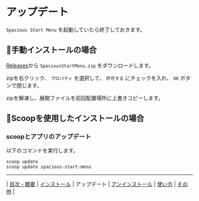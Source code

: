 # アップデート

`Spacious Start Menu` を起動していたら終了しておきます。

## 💠手動インストールの場合

[Releases](https://github.com/3xKEsGJQsmEQLAfuMv9QikF8i9y7Bf1D6NjguXg/spacious-start-menu/releases)から `SpaciousStartMenu.zip` をダウンロードします。

zipを右クリック、 `プロパティ` を選択して、 `許可する` にチェックを入れ、 `OK` ボタンで閉じます。

zipを解凍し、展開ファイルを前回配置場所に上書きコピーします。

## 💠Scoopを使用したインストールの場合

### scoopとアプリのアップデート

以下のコマンドを実行します。

```
scoop update
scoop update spacious-start-menu
```

---

| [目次・概要](index-ja.md) | [インストール](install-ja.md) | アップデート | [アンインストール](uninstall-ja.md) | [使い方](usage-ja.md) | [その他](other-ja.md) |


